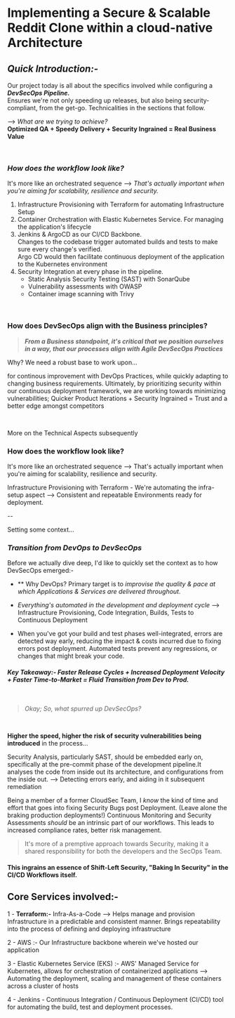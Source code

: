 # Implementing a Secure & Scalable Reddit Clone within a cloud-native Architecture


## _Quick Introduction:-_

Our project today is all about the specifics involved while configuring a  _**DevSecOps Pipeline.**_     
Ensures we're not only speeding up releases, but also being security-compliant, from the get-go. Technicalities in the sections that follow.


--> _What are we trying to achieve?_   
**Optimized QA + Speedy Delivery + Security Ingrained = Real Business Value**

</br>


### _How does the workflow look like?_

It's more like an orchestrated sequence --> _That's actually important when you're aiming for scalability, resilience and security._

1. Infrastructure Provisioning with Terraform for automating Infrastructure Setup
2. Container Orchestration with Elastic Kubernetes Service. For managing the application's lifecycle
3. Jenkins & ArgoCD as our CI/CD Backbone.  
   Changes to the codebase trigger automated builds and tests to make sure every change's verified.  
   Argo CD would then facilitate continuous deployment of the application to the Kubernetes environment
5. Security Integration at every phase in the pipeline.
   -  Static Analysis Security Testing (SAST) with SonarQube
   -  Vulnerability assessments with OWASP
   -  Container image scanning with Trivy






</br>

### How does DevSecOps align with the Business principles?

> **_From a Business standpoint, it's critical that we position ourselves in a way, that our processes align with Agile DevSecOps Practices_**


Why? We need a robust base to work upon...  

for continous improvement with DevOps Practices, while quickly adapting to changing business requirements. Ultimately, by prioritizing security within our continuous deployment framework, we are working towards minimizing vulnerabilities; Quicker Product Iterations + Security Ingrained = Trust and a better edge amongst competitors



</br>


More on the Technical Aspects subsequently


### How does the workflow look like?

It's more like an orchestrated sequence --> That's actually important when you're aiming for scalability, resilience and security.

Infrastructure Provisioning with Terraform - We're automating the infra-setup aspect --> Consistent and repeatable Environments ready for deployment.

--

Setting some context...


### _Transition from DevOps to DevSecOps_

Before we actually dive deep, I'd like to quickly set the context as to how DevSecOps emerged:-

-  ** Why DevOps? Primary target is to _improvise the quality & pace at which Applications & Services are delivered throughout._ 

-  _Everything's automated in the development and deployment cycle_ -->  Infrastructure Provisioning, Code Integration, Builds, Tests to Continuous Deployment

-  When you've got your build and test phases well-integrated, errors are detected way early, reducing the impact & costs incurred due to fixing errors post deployment. Automated tests prevent any regressions, or changes that might break your code.


####  _Key Takeaway:- Faster Release Cycles + Increased Deployment Velocity + Faster Time-to-Market = Fluid Transition from Dev to Prod._

</br>

>  _Okay; So, what spurred up DevSecOps?_

</br>

**Higher the speed, higher the risk of security vulnerabilities being introduced** in the process...   


   
Security Analysis, particularly SAST, should be embedded early on, specifically at the pre-commit phase of the development pipeline.It analyses the code from inside out its architecture, and configurations from the inside out. --> Detecting errors early, and aiding in it subsequent remediation

Being a member of a former CloudSec Team, I _know_ the kind of time and effort that goes into fixing Security Bugs post Deployment. (Leave alone the braking production deployments!)
Continuous Monitoring and Security Assessments _should_ be an intrinsic part of our workflows. This leads to increased compliance rates, better risk management. 

> It's more of a premptive approach towards Security, making it a shared responsibility for both the developers and the SecOps Team. 


#### This ingrains an essence of Shift-Left Security, "Baking In Security" in the CI/CD Workflows itself.


## Core Services involved:-

  1 - **Terraform:-** Infra-As-a-Code --> Helps manage and provision Infrastructure in a predictable and consistent manner. Brings repeatability into the process of defining and deploying infrastructure

  2 - AWS :- Our Infrastructure backbone wherein we've hosted our application

  3 - Elastic Kubernetes Service (EKS) :- AWS' Managed Service for Kubernetes, allows for orchestration of containerized applications --> Automating the deployment, scaling and management of these containers across a cluster of hosts

  4 -  Jenkins - Continuous Integration / Continuous Deployment (CI/CD) tool for automating the build, test and deployment processes.



